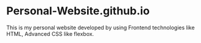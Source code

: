 # Personal-Website.github.io
This is my personal website developed by using Frontend technologies like HTML, Advanced CSS like flexbox.
